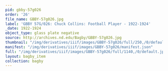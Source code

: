 ```yaml
---
pid: gbby-57g026
order: '26'
file_name: GBBY-57g026.jpg
label: 'GBBY 57G/026: Chuck Collins: Football Player - 1922-1924'
_date: 1922-1924
object_type: glass plate negative
source: http://archives.nd.edu/Bagby/GBBY-57g026.jpg
thumbnail: "/img/derivatives/iiif/images/GBBY-57g026/full/250,/0/default.jpg"
manifest: "/img/derivatives/iiif/images/GBBY-57g026/manifest.json"
full: "/img/derivatives/iiif/images/GBBY-57g026/full/1140,/0/default.jpg"
layout: bagby_item
collection: bagby
---
```

